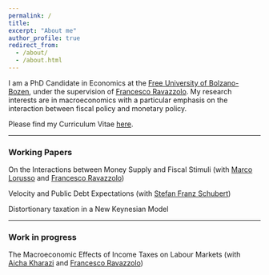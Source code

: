 ```yaml
---
permalink: /
title: 
excerpt: "About me"
author_profile: true
redirect_from: 
  - /about/
  - /about.html
---
```


I am a PhD Candidate in Economics at the [Free University of Bolzano-Bozen](https://www.unibz.it/en/), under the supervision of [Francesco Ravazzolo](http://www.francescoravazzolo.com/). My research interests are in macroeconomics with a particular emphasis on the interaction between fiscal policy and monetary policy.

Please find my Curriculum Vitae [here](https://claudroiu.github.io/files/CV_Claudia_Udroiu.pdf).

____________
### Working Papers
On the Interactions between Money Supply and Fiscal Stimuli (with [Marco Lorusso](https://www.ncl.ac.uk/business/people/profile/marcolorusso.html) and [Francesco Ravazzolo](http://www.francescoravazzolo.com/))

Velocity and Public Debt Expectations (with [Stefan Franz Schubert](https://www.unibz.it/it/faculties/economics-management/academic-staff/person/8367-stefan-franz-schubert))

Distortionary taxation in a New Keynesian Model

___________
### Work in progress
The Macroeconomic Effects of Income Taxes on Labour Markets (with [Aicha Kharazi](https://sites.google.com/view/aichakharazi/home) and [Francesco Ravazzolo](http://www.francescoravazzolo.com/))

